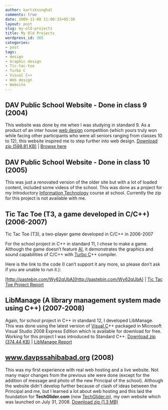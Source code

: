 ```yaml
---
author: kartiksinghal
comments: true
date: 2009-11-08 11:00:33+05:30
layout: post
slug: my-old-projects
title: My Old Projects
wordpress_id: 365
categories:
- post
tags:
- design
- Graphic design
- Tic-tac-toe
- Turbo C
- Visual C++
- Web design
- Website
---
```





## DAV Public School Website - Done in class 9 (2004)


This website was done by me when I was studying in standard 9. As a product of an inter house [web design](http://en.wikipedia.org/wiki/Web_design) competition (which yours truly won while facing other participants who were all seniors ranging from classes 10 to 12), this website inspired me to step further into web design.
[Download zip (598.81 KB)](http://www.techglider.in/kartik/projects/DAV-website-2004.zip) | [Browse here](http://www.techglider.in/kartik/projects/DAV-website-2004/index.htm)


## DAV Public School Website - Done in class 10 (2005)


This was just a renovated version of the older site but with a lot of loaded content, included some videos of the school. This was done as a project for my Introductory [Information Technology](http://en.wikipedia.org/wiki/Information_technology) course at school. Currently the zip for this project is not available with me.


## Tic Tac Toe (T3, a game developed in C/C++) (2006-2007)


Tic Tac Toe (T3), a two-player game developed in C/C++ in 2006-2007

For the school project in C++ in standard 11, I chose to make a game. Although the game doesn’t feature [AI](http://en.wikipedia.org/wiki/Artificial_intelligence), it demonstrates the graphics and sound capabilities of C/C++ with [Turbo C](http://en.wikipedia.org/wiki/Turbo_C)++ compiler.

Here is the link to the code (I can’t support it any more, so please don’t ask if you are unable to run it.):

[http://pastebin.com/Wy62qUbA](http://pastebin.com/Wy62qUbA) | [Tic Tac Toe Project Report](http://k4rtik.files.wordpress.com/2009/11/tictactoe.pdf)


## LibManage (A library management system made using C++) (2007-2008)


Again, for school project in C++ in standard 12, I developed LibManage. This was done using the latest version of [Visual C](http://en.wikipedia.org/wiki/Visual_C%2B%2B)++ packaged in Microsoft Visual Studio 2008 Express Edition which is available for download for free. Working for this project I was introduced to Standard C++.
[Download zip (374.44 KB)](http://www.techglider.in/kartik/projects/LibManage.zip) | [LibManage Report](http://k4rtik.files.wordpress.com/2011/10/libmanage.pdf)


## www.davpssahibabad.org (2008)


This was my first experience with real web hosting and a live website. Not many major changes from the previous site were done (except for the addition of message and photo of the new Principal of the school). Although the website didn't develop further because of clash of ideas between the Principal and me, but I learned a lot about web hosting and this laid the foundation for **TechGlider.com** (now [TechGlider.in](http://techglider.in/)), my own website which was launched on July 31, 2008.
[Download zip (1.3 MB)](http://www.techglider.in/kartik/projects/davpssahibabad.org.zip)


